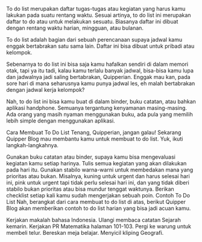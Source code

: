 To do list merupakan daftar tugas-tugas atau kegiatan yang harus kamu lakukan pada suatu rentang waktu. Sesuai artinya, to do list ini merupakan daftar to do atau untuk melakukan sesuatu. Biasanya daftar ini dibuat dengan rentang waktu harian, mingguan, atau bulanan. 

To do list adalah bagian dari sebuah perencanaan supaya jadwal kamu enggak bertabrakan satu sama lain. Daftar ini bisa dibuat untuk pribadi atau kelompok.

Sebenarnya to do list ini bisa saja kamu hafalkan sendiri di dalam memori otak, tapi ya itu tadi, kalau kamu terlalu banyak jadwal, bisa-bisa kamu lupa dan jadwalnya jadi saling bertabrakan, Quipperian. Enggak mau kan, pada sore hari di mana seharusnya kamu punya jadwal les, eh malah bertabrakan dengan jadwal kerja kelompok?

Nah, to do list ini bisa kamu buat di dalam binder, buku catatan, atau bahkan aplikasi handphone. Semuanya tergantung kenyamanan masing-masing. Ada orang yang masih nyaman menggunakan buku, ada pula yang memilih lebih simple dengan menggunakan aplikasi.

Cara Membuat To Do List
Tenang, Quipperian, jangan galau! Sekarang Quipper Blog mau membantu kamu untuk membuat to do list. Yuk, ikuti langkah-langkahnya.

Gunakan buku catatan atau binder, supaya kamu bisa mengevaluasi kegiatan kamu setiap harinya.
Tulis semua kegiatan yang akan dilakukan pada hari itu.
Gunakan stabilo warna-warni untuk membedakan mana yang prioritas atau bukan. Misalnya, kuning untuk urgent dan harus selesai hari ini, pink untuk urgent tapi tidak perlu selesai hari ini, dan yang tidak diberi stabilo bukan prioritas atau bisa mundur tenggat waktunya.
Berikan checklist setiap kali kamu sudah mengerjakan sebuah poin.
Contoh To Do List
Nah, berangkat dari cara membuat to do list  di atas, berikut Quipper Blog akan memberikan contoh to do list harian yang bisa jadi acuan kamu.

Kerjakan makalah bahasa Indonesia.
Ulangi membaca catatan Sejarah kemarin.
Kerjakan PR Matematika halaman 101-103.
Pergi ke warung untuk membeli telur.
Bereskan meja belajar.
Menyicil kliping Geografi.
